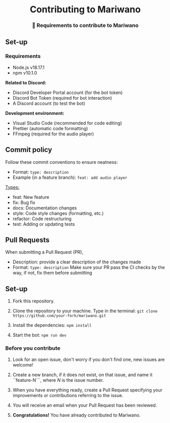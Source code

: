 <h1 align="center">
    <br>
    Contributing to Mariwano
</h1>

<h3 align="center">
    🎯 Requirements to contribute to Mariwano
</h3>

## Set-up 

### Requirements

- Node.js v18.17.1
- npm v10.1.0

<b>Related to Discord:</b>
- Discord Developer Portal account (for the bot token)
- Discord Bot Token (required for bot interaction)
- A Discord account (to test the bot)

<b>Development environment:</b>
- Visual Studio Code (recommended for code editing)
- Prettier (automatic code formatting)
- FFmpeg (required for the audio player)

## Commit policy

Follow these commit conventions to ensure neatness:

- Format: `type: description`
- Example (in a feature branch): `feat: add audio player`

<u>Types:</u>

- feat: New feature
- fix: Bug fix
- docs: Documentation changes
- style: Code style changes (formatting, etc.)
- refactor: Code restructuring
- test: Adding or updating tests

## Pull Requests

When submitting a Pull Request (PR),
- Description: provide a clear description of the changes made
- Format: `type: description`
Make sure your PR pass the CI checks by the way, if not, fix them before submitting


## Set-up

1. Fork this repository.

2. Clone the repository to your machine. Type in the terminal:
```git clone https://github.com/your-fork/mariwano.git```

3. Install the dependencies: 
```npm install```

4. Start the bot: 
```npm run dev```

### Before you contribute

1. Look for an open issue, don't worry if you don't find one, new issues are welcome!

2. Create a new branch, if it does not exist, on that issue, and name it ``feature-N```, where <i>N</i> is the issue number. 

3. When you have everything ready, create a Pull Request specifying your improvements or contributions referring to the issue.

4. You will receive an email when your Pull Request has been reviewed.

5. <b>Congratulations!</b> You have already contributed to Mariwano.



